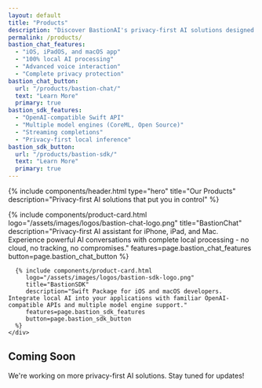 ```yaml
---
layout: default
title: "Products"
description: "Discover BastionAI's privacy-first AI solutions designed for security and innovation."
permalink: /products/
bastion_chat_features:
  - "iOS, iPadOS, and macOS app"
  - "100% local AI processing"
  - "Advanced voice interaction"
  - "Complete privacy protection"
bastion_chat_button:
  url: "/products/bastion-chat/"
  text: "Learn More"
  primary: true
bastion_sdk_features:
  - "OpenAI-compatible Swift API"
  - "Multiple model engines (CoreML, Open Source)" 
  - "Streaming completions"
  - "Privacy-first local inference"
bastion_sdk_button:
  url: "/products/bastion-sdk/"
  text: "Learn More"
  primary: true
---
```


{% include components/header.html 
   type="hero"
   title="Our Products"
   description="Privacy-first AI solutions that put you in control"
%}

<section class="content-section">
  <div class="container">
    <div class="products-grid">
      {% include components/product-card.html 
         logo="/assets/images/logos/bastion-chat-logo.png"
         title="BastionChat"
         description="Privacy-first AI assistant for iPhone, iPad, and Mac. Experience powerful AI conversations with complete local processing - no cloud, no tracking, no compromises."
         features=page.bastion_chat_features
         button=page.bastion_chat_button
      %}
      
      {% include components/product-card.html 
         logo="/assets/images/logos/bastion-sdk-logo.png"
         title="BastionSDK"
         description="Swift Package for iOS and macOS developers. Integrate local AI into your applications with familiar OpenAI-compatible APIs and multiple model engine support."
         features=page.bastion_sdk_features
         button=page.bastion_sdk_button
      %}
    </div>
  </div>
</section>

<section class="content-section">
  <div class="container">
    <div class="section-header">
      <h2 class="section-title">Coming Soon</h2>
      <p class="section-subtitle">We're working on more privacy-first AI solutions. Stay tuned for updates!</p>
    </div>
  </div>
</section>

 